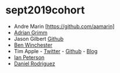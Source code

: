 # sept2019cohort

* Andre Marin [https://github.com/aamarin]
* [Adrian Grimm](https://github.com/usmcamgrimm)
* Jason Gilbert [Github](https://github.com/gilbertjusmc)
* [Ben Winchester](http://github.com/bmw2621)
* Tim Apple - [Twitter](https://twitter.com/OldVetCodes) - [Github](https://github.com/tdapple) - [Blog](https://sudorm-rf.dev)
* [Ian Peterson](https://github.com/Irpeterson)
* [Daniel Rodriguez](https://github.com/Warpanda13)
